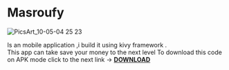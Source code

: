 # Masroufy

![PicsArt_10-05-04 25 23](https://user-images.githubusercontent.com/66921371/194722877-b31a9ade-2f0e-4af9-a339-82dc629c42ad.jpg)

Is an mobile application ,i build it using kivy framework .<br>
This app can take save your money to the next level
To download this code on APK mode click to the next link -> [**DOWNLOAD**](https://mega.nz/file/veRQwSAL#Xa3bApVehnhr5ZLU5IeoSc3YQAaCegRuo0TzFtB2YWQ)
